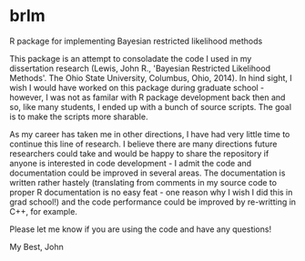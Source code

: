# brlm
R package for implementing Bayesian restricted likelihood methods

This package is an attempt to consoladate the code I used in my dissertation research (Lewis, John R., 'Bayesian Restricted Likelihood Methods'. The Ohio State University, Columbus, Ohio, 2014). In hind sight, I wish I would have worked on this package during graduate school - however, I was not as familar with R package development back then and so, like many students, I ended up with a bunch of source scripts. The goal is to make the scripts more sharable. 

As my career has taken me in other directions, I have had very little time to continue this line of research. I believe there are many directions future researchers could take and would be happy to share the repository if anyone is interested in code development - I admit the code and documentation could be improved in several areas. The documentation is written rather hastely (translating from comments in my source code to proper R documentation is no easy feat - one reason why I wish I did this in grad school!) and the code performance could be improved by re-writting in C++, for example. 

Please let me know if you are using the code and have any questions!

My Best,
John
